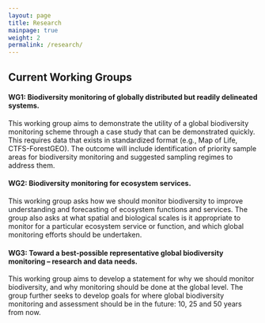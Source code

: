 ```yaml
---
layout: page
title: Research
mainpage: true
weight: 2
permalink: /research/
---
```


## Current Working Groups ##

#### WG1: Biodiversity monitoring of globally distributed but readily delineated systems.

This working group aims to demonstrate the utility of a global biodiversity monitoring scheme through a case study that can be demonstrated quickly. This requires data that exists in standardized format (e.g., Map of Life, CTFS-ForestGEO). The outcome will include identification of priority sample areas for biodiversity monitoring and suggested sampling regimes to address them.

#### WG2: Biodiversity monitoring for ecosystem services.

This working group asks how we should monitor biodiversity to improve understanding and forecasting of ecosystem functions and services. The group also asks at what spatial and biological scales is it appropriate to monitor for a particular ecosystem service or function, and which global monitoring efforts should be undertaken.

#### WG3: Toward a best-possible representative global biodiversity monitoring – research and data needs.

This working group aims to develop a statement for why we should monitor biodiversity, and why monitoring should be done at the global level. The group further seeks to develop goals for where global biodiversity monitoring and assessment should be in the future: 10, 25 and 50 years from now.

